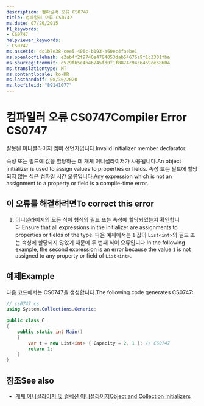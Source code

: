 ```yaml
---
description: 컴파일러 오류 CS0747
title: 컴파일러 오류 CS0747
ms.date: 07/20/2015
f1_keywords:
- CS0747
helpviewer_keywords:
- CS0747
ms.assetid: dc1b7e38-cee5-406c-b193-a60ec4faebe1
ms.openlocfilehash: e2ab4f2f9740e4784053dab54676a9f1c3301fba
ms.sourcegitcommit: d579fb5e4b46745fd0f1f8874c94c6469ce58604
ms.translationtype: MT
ms.contentlocale: ko-KR
ms.lasthandoff: 08/30/2020
ms.locfileid: "89141077"
---
```

# <a name="compiler-error-cs0747"></a><span data-ttu-id="7b303-103">컴파일러 오류 CS0747</span><span class="sxs-lookup"><span data-stu-id="7b303-103">Compiler Error CS0747</span></span>
<span data-ttu-id="7b303-104">잘못된 이니셜라이저 멤버 선언자입니다.</span><span class="sxs-lookup"><span data-stu-id="7b303-104">Invalid initializer member declarator.</span></span>  
  
 <span data-ttu-id="7b303-105">속성 또는 필드에 값을 할당하는 데 개체 이니셜라이저가 사용됩니다.</span><span class="sxs-lookup"><span data-stu-id="7b303-105">An object initializer is used to assign values to properties or fields.</span></span> <span data-ttu-id="7b303-106">속성 또는 필드에 할당되지 않는 식은 컴파일 시간 오류입니다.</span><span class="sxs-lookup"><span data-stu-id="7b303-106">Any expression which is not an assignment to a property or field is a compile-time error.</span></span>  
  
## <a name="to-correct-this-error"></a><span data-ttu-id="7b303-107">이 오류를 해결하려면</span><span class="sxs-lookup"><span data-stu-id="7b303-107">To correct this error</span></span>  
  
1. <span data-ttu-id="7b303-108">이니셜라이저의 모든 식이 형식의 필드 또는 속성에 할당되었는지 확인합니다.</span><span class="sxs-lookup"><span data-stu-id="7b303-108">Ensure that all expressions in the initializer are assignments to properties or fields of the type.</span></span> <span data-ttu-id="7b303-109">다음 예제에서는 `1` 값이 `List<int>`의 필드 또는 속성에 할당되지 않았기 때문에 두 번째 식이 오류입니다.</span><span class="sxs-lookup"><span data-stu-id="7b303-109">In the following example, the second expression is an error because the value `1` is not assigned to any property or field of `List<int>`.</span></span>  
  
## <a name="example"></a><span data-ttu-id="7b303-110">예제</span><span class="sxs-lookup"><span data-stu-id="7b303-110">Example</span></span>  
 <span data-ttu-id="7b303-111">다음 코드에서는 CS0747을 생성합니다.</span><span class="sxs-lookup"><span data-stu-id="7b303-111">The following code generates CS0747:</span></span>  
  
```csharp  
// cs0747.cs  
using System.Collections.Generic;  
  
public class C  
{  
    public static int Main()  
    {  
        var t = new List<int> { Capacity = 2, 1 }; // CS0747  
        return 1;  
    }  
}  
```  
  
## <a name="see-also"></a><span data-ttu-id="7b303-112">참조</span><span class="sxs-lookup"><span data-stu-id="7b303-112">See also</span></span>

- [<span data-ttu-id="7b303-113">개체 이니셜라이저 및 컬렉션 이니셜라이저</span><span class="sxs-lookup"><span data-stu-id="7b303-113">Object and Collection Initializers</span></span>](../programming-guide/classes-and-structs/object-and-collection-initializers.md)
